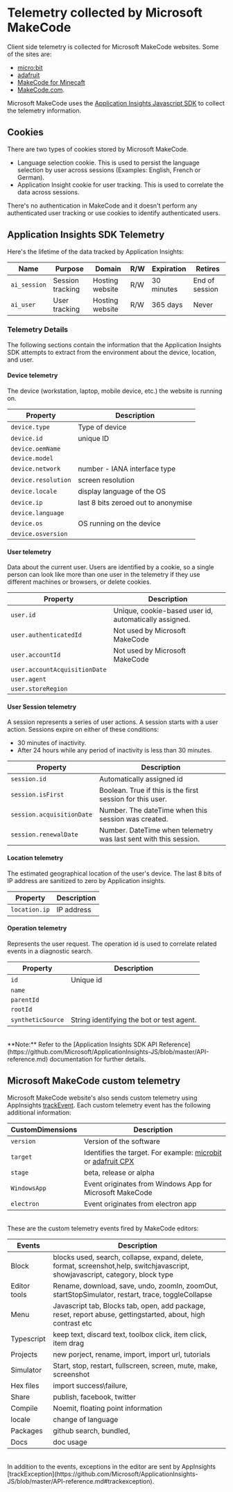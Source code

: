 # Telemetry collected by Microsoft MakeCode

Client side telemetry is collected for Microsoft MakeCode websites. Some of the sites are:

* [micro:bit](https://makecode.microbit.org)
* [adafruit](https://makecode.adafruit.org)
* [MakeCode for Minecaft](https://minecraft.makecode.com)
* [MakeCode.com](https://makecode.com).

Microsoft MakeCode uses the [Application Insights Javascript SDK](https://github.com/Microsoft/ApplicationInsights-JS) to collect the telemetry information.

## Cookies

There are two types of cookies stored by Microsoft MakeCode.

- Language selection cookie. This is used to persist the language selection by user across sessions (Examples: English, French or German).
- Application Insight cookie for user tracking. This is used to correlate the data across sessions.

There's no authentication in MakeCode and it doesn't perform any authenticated user tracking or use cookies to identify authenticated users.

## Application Insights SDK Telemetry

Here's the lifetime of the data tracked by Application Insights:

 |Name |Purpose|	Domain|	R/W|	Expiration|	Retires|
|-----|-------|-------|-------|-----|-------|
|`ai_session`|	Session tracking|	Hosting website|	R/W	|30 minutes|	End of session|
|`ai_user`|	User tracking|	Hosting website|	R/W|	365 days|	Never|


### Telemetry Details

The following sections contain the information that the Application Insights SDK attempts to extract from the environment about the device, location, and user.

#### Device telemetry

The device (workstation, laptop, mobile device, etc.) the website is running on.

Property | Description
---|---
`device.type`  | Type of device
`device.id`	| unique ID
`device.oemName` |
`device.model` |
`device.network` | number  - IANA interface type
`device.resolution`  | screen resolution
`device.locale` | display language of the OS
`device.ip` | last 8 bits zeroed out to anonymise
`device.language` |
`device.os` |  OS running on the device
`device.osversion` |

#### User telemetry

Data about the current user. Users are identified by a cookie, so a single person can look like
more than one user in the telemetry if they use different machines or browsers, or delete cookies.

Property | Description
---|---
`user.id` | Unique, cookie-based user id, automatically assigned.
`user.authenticatedId` | Not used by Microsoft MakeCode
`user.accountId` | Not used by Microsoft MakeCode
`user.accountAcquisitionDate` |
`user.agent` |
`user.storeRegion` |


#### User Session telemetry

A session represents a series of user actions. A session starts with a user action. Sessions expire on either of these conditions:

* 30 minutes of inactivity.
* After 24 hours while any period of inactivity is less than 30 minutes.

Property | Description
---|---
`session.id` | Automatically assigned id
`session.isFirst` | Boolean. True if this is the first session for this user.
`session.acquisitionDate` | Number. The dateTime when this session was created.
`session.renewalDate` | Number. DateTime when telemetry was last sent with this session.

#### Location telemetry

The estimated geographical location of the user's device. The last 8 bits of IP address are sanitized to zero by Application insights.

Property | Description
---|---
`location.ip` | IP address

#### Operation telemetry

Represents the user request. The operation id is used to correlate related events in a diagnostic search.

Property | Description
---|---
`id` | Unique id
`name` |
`parentId` |
`rootId` |
`syntheticSource` | String identifying the bot or test agent.

<br/>
**Note:** Refer to the [Application Insights SDK API Reference](https://github.com/Microsoft/ApplicationInsights-JS/blob/master/API-reference.md) documentation for further details.

## Microsoft MakeCode custom telemetry

Microsoft MakeCode website's also sends custom telemetry using AppInsights [trackEvent](https://github.com/Microsoft/ApplicationInsights-JS/blob/master/API-reference.md#trackevent). Each custom telemetry event has the following additional information:

CustomDimensions | Description
---|---
`version` | Version of the software
`target` | Identifies the target. For example: [microbit](makecode.microbit.org) or [adafruit CPX](makecode.adafruit.com)
`stage` | beta, release or alpha
`WindowsApp` | Event originates from Windows App for Microsoft MakeCode
`electron` | Event originates from electron app
<br/>
These are the custom telemetry events fired by MakeCode editors:

Events | Description
-------|-------
Block | blocks used, search, collapse, expand, delete, format, screenshot,help, switchjavascript, showjavascript, category, block type
Editor tools| Rename, download, save, undo, zoomIn, zoomOut, startStopSimulator, restart, trace, toggleCollapse
Menu | Javascript tab, Blocks tab, open, add package, reset, report abuse, gettingstarted, about, high contrast etc
Typescript | keep text, discard text, toolbox click, item click, item drag
Projects | new porject, rename, import, import url, tutorials
Simulator | Start, stop, restart, fullscreen, screen, mute, make, screenshot
Hex files | import success\failure,
Share | publish, facebook, twitter
Compile | Noemit, floating point information
locale | change of language
Packages | github search, bundled,
Docs | doc usage
<br/>
In addition to the events, exceptions in the editor are sent by AppInsights [trackException](https://github.com/Microsoft/ApplicationInsights-JS/blob/master/API-reference.md#trackexception).
